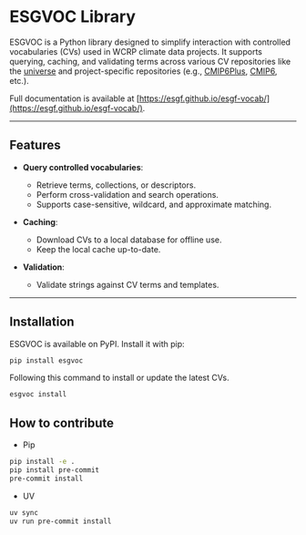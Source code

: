 # ESGVOC Library

ESGVOC is a Python library designed to simplify interaction with controlled vocabularies (CVs) used in WCRP climate data projects. It supports querying, caching, and validating terms across various CV repositories like the [universe](https://github.com/WCRP-CMIP/WCRP-universe/tree/esgvoc) and project-specific repositories (e.g., [CMIP6Plus](https://github.com/WCRP-CMIP/CMIP6Plus_CVs/tree/esgvoc), [CMIP6](https://github.com/WCRP-CMIP/CMIP6_CVs/tree/esgvoc), etc.).

Full documentation is available at [https://esgf.github.io/esgf-vocab/](https://esgf.github.io/esgf-vocab/).

---

## Features

- **Query controlled vocabularies**:
  - Retrieve terms, collections, or descriptors.
  - Perform cross-validation and search operations.
  - Supports case-sensitive, wildcard, and approximate matching.

- **Caching**:
  - Download CVs to a local database for offline use.
  - Keep the local cache up-to-date.

- **Validation**:
  - Validate strings against CV terms and templates.

---

## Installation

ESGVOC is available on PyPI. Install it with pip:

```bash
pip install esgvoc
```

Following this command to install or update the latest CVs.


```bash
esgvoc install
```

## How to contribute

* Pip

```bash
pip install -e .
pip install pre-commit
pre-commit install
```

* UV

```bash
uv sync
uv run pre-commit install
```

